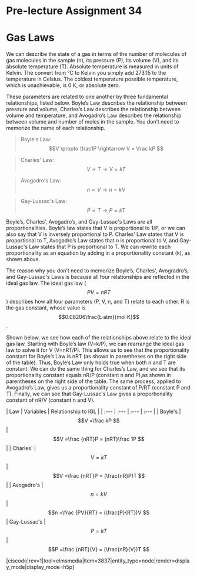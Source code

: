 <div style="float:right;margin:auto"><ebook-button title="PVT Relationships" link="https://genchem.science.psu.edu/12-3-pvt-relationships"></ebook-button></div>

# Pre-lecture Assignment 34

# Gas Laws



We can describe the state of a gas in terms of the number of molecules of gas molecules in the sample (n), its pressure (P), its volume (V), and its absolute temperature (T). Absolute temperature is measured in units of Kelvin. The convert from °C to Kelvin you simply add 273.15 to the temperature in Celsius. The coldest temperature possible temperature, which is unachievable, is 0 K, or absolute zero. 

These parameters are related to one another by three fundamental relationships, listed below. Boyle’s Law describes the relationship between pressure and volume, Charles’s Law describes the relationship between volume and temperature, and Avogadro’s Law describes the relationship between volume and number of moles in the sample. You don’t need to memorize the name of each relationship. 

> Boyle's Law: $$V \propto \frac1P \rightarrow V = \frac kP   $$ 

> Charles' Law: $$V \propto T \rightarrow V = kT   $$ 

> Avogadro's Law: $$n \propto V \rightarrow n = kV   $$ 

> Gay-Lussac's Law: $$P \propto T \rightarrow P = kT$$


Boyle’s, Charles’, Avogadro’s, and Gay-Lussac's Laws are all proportionalities. Boyle’s law states that V is proportional to 1/P, or we can also say that V is inversely proportional to P. Charles’ Law states that V is proportional to T, Avogadro’s Law states that n is proportional to V, and Gay-Lussac's Law states that P is proportional to T. We can rewrite each proportionality as an equation by adding in a proportionality constant (k), as shown above.


The reason why you don’t need to memorize Boyle’s, Charles',  Avogradro’s, and Gay-Lussac's Laws is because all four relationships are reflected in the ideal gas law. The ideal gas law ($$PV=nRT$$) describes how all four parameters (P, V, n, and T) relate to each other. R is the gas constant, whose value is $$0.08206\frac{L·atm}{mol·K}$$. 

Shown below, we see how each of the relationships above relate to the ideal gas law. Starting with Boyle’s law (V=k/P), we can rearrange the ideal gas law to solve it for V (V=nRT/P). This allows us to see that the proportionality constant for Boyle’s Law is nRT (as shown in parentheses on the right side of the table). Thus, Boyle’s Law only holds true when both n and T are constant. We can do the same thing for Charles’s Law, and we see that its proportionality constant equals nR/P (constant n and P),as shown in parentheses on the right side of the table. The same process, applied to Avogadro’s Law, gives us a proportionality constant of P/RT (constant P and T). Finally, we can see that Gay-Lussac's Law gives a proportionality constant of nR/V (constant n and V).

| Law | Variables | Relationship to IGL |
| :--- | :--- | :--- | :--- |
| Boyle's | $$V =\frac kP  $$ | $$V =\frac {nRT}P = (nRT)\frac 1P  $$ | 
| Charles' | $$V = kT  $$ | $$V =\frac {nRT}P = (\frac{nR}P)T  $$ |
| Avogadro's | $$n = kV  $$ | $$n =\frac {PV}{RT} = (\frac{P}{RT})V  $$
| Gay-Lussac's | $$P = kT  $$ | $$P =\frac {nRT}{V} = (\frac{nR}{V})T  $$











[ciscode|rev=1|tool=elmsmedia|item=3837|entity_type=node|render=display_mode|display_mode=h5p]
